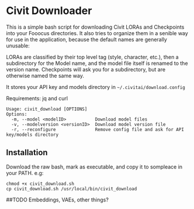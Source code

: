 # Civit Downloader

This is a simple bash script for downloading Civit LORAs and Checkpoints into your Fooocus directories. It also tries to organize them in a senible way for use in the application, because the default names are generally unusable:

LORAs are classified by their top level tag (style, character, etc.), then a subdirectory for the Model name, and the model file itself is renamed to the version name. Checkpoints will ask you for a subdirectory, but are otherwise named the same way.

It stores your API key and models directory in `~/.civitai/download.config`

Requirements: jq and curl

    Usage: civit_download [OPTIONS]
    Options:
      -m, --model <modelID>           Download model files
      -v, --modelversion <versionID>  Download model version file
      -r, --reconfigure               Remove config file and ask for API key/models directory

## Installation
Download the raw bash, mark as executable, and copy it to sompleace in your PATH. e.g:

    chmod +x civit_download.sh
    cp civit_download.sh /usr/local/bin/civit_download

##TODO
Embeddings, VAEs, other things?
